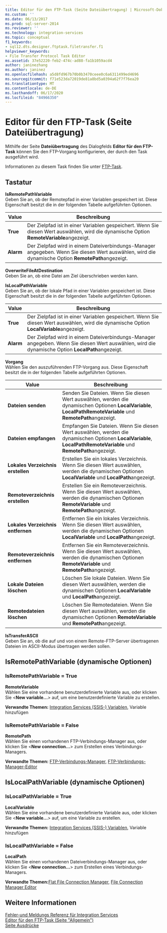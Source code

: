 ```yaml
---
title: Editor für den FTP-Task (Seite Dateiübertragung) | Microsoft-Dokumentation
ms.custom: ''
ms.date: 06/13/2017
ms.prod: sql-server-2014
ms.reviewer: ''
ms.technology: integration-services
ms.topic: conceptual
f1_keywords:
- sql12.dts.designer.ftptask.filetransfer.f1
helpviewer_keywords:
- File Transfer Protocol Task Editor
ms.assetid: 37e52220-feb2-474c-ad88-fa1b1059acd4
author: janinezhang
ms.author: janinez
ms.openlocfilehash: a5d8fd967b70b0b3470ceee0c6a6311499ed4696
ms.sourcegitcommit: f71e523da72019de81a8bd5a0394a62f7f76ea20
ms.translationtype: MT
ms.contentlocale: de-DE
ms.lasthandoff: 06/17/2020
ms.locfileid: "84966350"
---
```

# <a name="ftp-task-editor-file-transfer-page"></a>Editor für den FTP-Task (Seite Dateiübertragung)
  Mithilfe der Seite **Dateiübertragung** des Dialogfelds **Editor für den FTP-Task** können Sie den FTP-Vorgang konfigurieren, der durch den Task ausgeführt wird.  
  
 Informationen zu diesem Task finden Sie unter [FTP-Task](control-flow/ftp-task.md).  
  
## <a name="options"></a>Tastatur  
 **IsRemotePathVariable**  
 Geben Sie an, ob der Remotepfad in einer Variablen gespeichert ist. Diese Eigenschaft besitzt die in der folgenden Tabelle aufgeführten Optionen.  
  
|Value|Beschreibung|  
|-----------|-----------------|  
|**True**|Der Zielpfad ist in einer Variablen gespeichert. Wenn Sie diesen Wert auswählen, wird die dynamische Option **RemoteVariable**angezeigt.|  
|**Alarm**|Der Zielpfad wird in einem Dateiverbindungs-Manager angegeben. Wenn Sie diesen Wert auswählen, wird die dynamische Option **RemotePath**angezeigt.|  
  
 **OverwriteFileAtDestination**  
 Geben Sie an, ob eine Datei am Ziel überschrieben werden kann.  
  
 **IsLocalPathVariable**  
 Geben Sie an, ob der lokale Pfad in einer Variablen gespeichert ist. Diese Eigenschaft besitzt die in der folgenden Tabelle aufgeführten Optionen.  
  
|Value|Beschreibung|  
|-----------|-----------------|  
|**True**|Der Zielpfad ist in einer Variablen gespeichert. Wenn Sie diesen Wert auswählen, wird die dynamische Option **LocalVariable**angezeigt.|  
|**Alarm**|Der Zielpfad wird in einem Dateiverbindungs-Manager angegeben. Wenn Sie diesen Wert auswählen, wird die dynamische Option **LocalPath**angezeigt.|  
  
 **Vorgang**  
 Wählen Sie den auszuführenden FTP-Vorgang aus. Diese Eigenschaft besitzt die in der folgenden Tabelle aufgeführten Optionen.  
  
|Value|Beschreibung|  
|-----------|-----------------|  
|**Dateien senden**|Senden Sie Dateien. Wenn Sie diesen Wert auswählen, werden die dynamischen Optionen **LocalVariable**, **LocalPathRemoteVariable** und **RemotePath**angezeigt.|  
|**Dateien empfangen**|Empfangen Sie Dateien. Wenn Sie diesen Wert auswählen, werden die dynamischen Optionen **LocalVariable**, **LocalPathRemoteVariable** und **RemotePath**angezeigt.|  
|**Lokales Verzeichnis erstellen**|Erstellen Sie ein lokales Verzeichnis. Wenn Sie diesen Wert auswählen, werden die dynamischen Optionen **LocalVariable** und **LocalPath**angezeigt.|  
|**Remoteverzeichnis erstellen**|Erstellen Sie ein Remoteverzeichnis. Wenn Sie diesen Wert auswählen, werden die dynamischen Optionen **RemoteVariable** und **RemotePath**angezeigt.|  
|**Lokales Verzeichnis entfernen**|Entfernen Sie ein lokales Verzeichnis. Wenn Sie diesen Wert auswählen, werden die dynamischen Optionen **LocalVariable** und **LocalPath**angezeigt.|  
|**Remoteverzeichnis entfernen**|Entfernen Sie ein Remoteverzeichnis. Wenn Sie diesen Wert auswählen, werden die dynamischen Optionen **RemoteVariable** und **RemotePath**angezeigt.|  
|**Lokale Dateien löschen**|Löschen Sie lokale Dateien. Wenn Sie diesen Wert auswählen, werden die dynamischen Optionen **LocalVariable** und **LocalPath**angezeigt.|  
|**Remotedateien löschen**|Löschen Sie Remotedateien. Wenn Sie diesen Wert auswählen, werden die dynamischen Optionen **RemoteVariable** und **RemotePath**angezeigt.|  
  
 **IsTransferASCII**  
 Geben Sie an, ob die auf und von einem Remote-FTP-Server übertragenen Dateien im ASCII-Modus übertragen werden sollen.  
  
## <a name="isremotepathvariable-dynamic-options"></a>IsRemotePathVariable (dynamische Optionen)  
  
### <a name="isremotepathvariable--true"></a>IsRemotePathVariable = True  
 **RemoteVariable**  
 Wählen Sie eine vorhandene benutzerdefinierte Variable aus, oder klicken Sie \<**New variable...**> auf, um eine benutzerdefinierte Variable zu erstellen.  
  
 **Verwandte Themen:** [Integration Services &#40;SSIS-&#41; Variablen](integration-services-ssis-variables.md), Variable hinzufügen  
  
### <a name="isremotepathvariable--false"></a>IsRemotePathVariable = False  
 **RemotePath**  
 Wählen Sie einen vorhandenen FTP-Verbindungs-Manager aus, oder klicken Sie \<**New connection...**> zum Erstellen eines Verbindungs-Managers.  
  
 **Verwandte Themen:** [FTP-Verbindungs-Manager](connection-manager/ftp-connection-manager.md), [FTP-Verbindungs-Manager-Editor](../../2014/integration-services/ftp-connection-manager-editor.md)  
  
## <a name="islocalpathvariable-dynamic-options"></a>IsLocalPathVariable (dynamische Optionen)  
  
### <a name="islocalpathvariable--true"></a>IsLocalPathVariable = True  
 **LocalVariable**  
 Wählen Sie eine vorhandene benutzerdefinierte Variable aus, oder klicken Sie \<**New variable...**> auf, um eine Variable zu erstellen.  
  
 **Verwandte Themen:** [Integration Services &#40;SSIS-&#41; Variablen](integration-services-ssis-variables.md), Variable hinzufügen  
  
### <a name="islocalpathvariable--false"></a>IsLocalPathVariable = False  
 **LocalPath**  
 Wählen Sie einen vorhandenen Dateiverbindungs-Manager aus, oder klicken Sie \<**New connection...**> zum Erstellen eines Verbindungs-Managers.  
  
 **Verwandte Themen:**[Flat File Connection Manager](connection-manager/file-connection-manager.md), [File Connection Manager Editor](../../2014/integration-services/file-connection-manager-editor.md)  
  
## <a name="see-also"></a>Weitere Informationen  
 [Fehler-und Meldungs Referenz für Integration Services](../../2014/integration-services/integration-services-error-and-message-reference.md)   
 [Editor für den FTP-Task &#40;Seite "Allgemein"&#41;](general-page-of-integration-services-designers-options.md)   
 [Seite Ausdrücke](expressions/expressions-page.md)  
  
  
